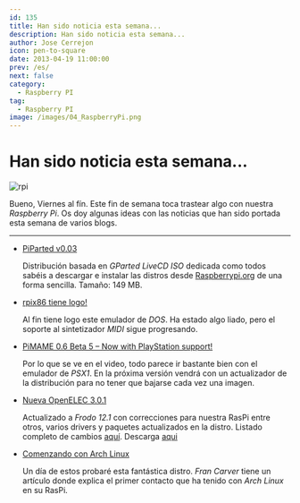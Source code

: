 ```yaml
---
id: 135
title: Han sido noticia esta semana...
description: Han sido noticia esta semana...
author: Jose Cerrejon
icon: pen-to-square
date: 2013-04-19 11:00:00
prev: /es/
next: false
category:
  - Raspberry PI
tag:
  - Raspberry PI
image: /images/04_RaspberryPi.png
---
```


# Han sido noticia esta semana...

![rpi](/images/04_RaspberryPi.png)

Bueno, Viernes al fín. Este fin de semana toca trastear algo con nuestra *Raspberry Pi*. Os doy algunas ideas con las noticias que han sido portada esta semana de varios blogs.

- - -
* [PiParted v0.03](//sirlagz.net/2013/04/19/piparted-v0-03/)

  Distribución basada en *GParted LiveCD ISO* dedicada como todos sabéis a descargar e instalar las distros desde [Raspberrypi.org](//raspberrypi.org/downloads) de una forma sencilla. Tamaño: 149 MB.

* [rpix86 tiene logo!](//rpix86.patrickaalto.com/rblog.html)

  Al fin tiene logo este emulador de *DOS*. Ha estado algo liado, pero el soporte al sintetizador *MIDI* sigue progresando.
 
* [PiMAME 0.6 Beta 5 – Now with PlayStation support!](//blog.sheasilverman.com/2013/04/pimame-0-6-beta-5-now-with-playstation-support/)

  Por lo que se ve en el video, todo parece ir bastante bien con el emulador de *PSX1*. En la próxima versión vendrá con un actualizador de la distribución para no tener que bajarse cada vez una imagen.

* [Nueva OpenELEC 3.0.1](//openelec.tv/news/22-releases/88-openelec-3-0-1-released)

  Actualizado a *Frodo 12.1* con correcciones para nuestra RasPi entre otros, varios drivers y paquetes actualizados en la distro. Listado completo de cambios [aquí](//github.com/OpenELEC/OpenELEC.tv/compare/3.0.0...3.0.1). Descarga [aqui](//resources.pichimney.com/OpenELEC/official_images/OpenELEC-RPi.arm-3.0.1.img.zip)

* [Comenzando con Arch Linux](//raspberryalphaomega.org.uk/?p=819)

  Un día de estos probaré esta fantástica distro. *Fran Carver* tiene un artículo donde explica el primer contacto que ha tenido con *Arch Linux* en su RasPi.